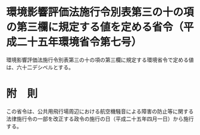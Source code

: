 # 環境影響評価法施行令別表第三の十の項の第三欄に規定する値を定める省令（平成二十五年環境省令第七号）
環境影響評価法施行令別表第三の十の項の第三欄に規定する環境省令で定める値は、六十二デシベルとする。
# 附　則
この省令は、公共用飛行場周辺における航空機騒音による障害の防止等に関する法律施行令の一部を改正する政令の施行の日（平成二十五年四月一日）から施行する。
